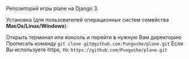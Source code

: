 Репозиторий  игры plane на Django 3.

Установка (для пользователей операционных систем семейства **MacOs/Linux/Windows**):

Открыть терминал или консоль и перейти в нужную Вам директорию
Прописать команду `git clone git@github.com:Pungushe/plane.git`
Если Вы используете https, то: `https://github.com/Pungushe/plane.git`

